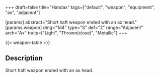 +++
draft=false
title="Handax"
tags=["default", "weapon", "equipment", "ax", "adjacent"]

[params]
  abstract="Short haft weapon ended with an ax head."
  [params.weapon]
    dmg="1d4"
    type="S"
    def="2"
    range="Adjacent"
    arch="Ax"
    traits=["Light", "Thrown(close)", "Metallic"]
+++

{{< weapon-table >}}

## Description
Short haft weapon ended with an ax head.
